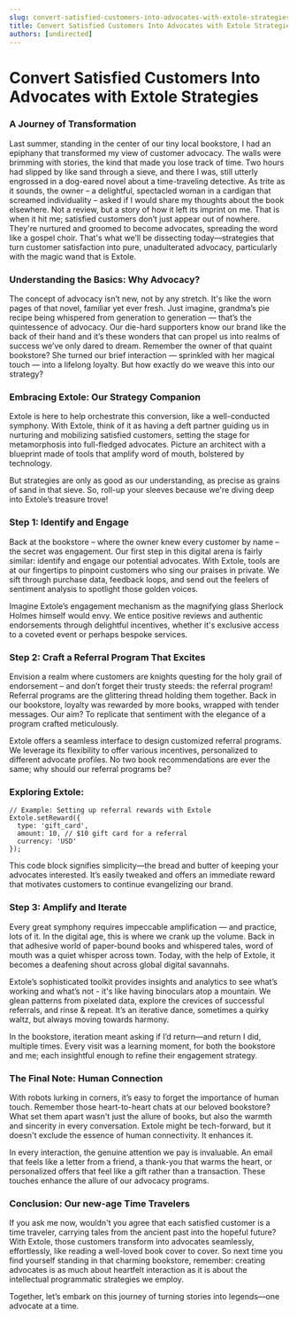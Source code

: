 ```yaml
---
slug: convert-satisfied-customers-into-advocates-with-extole-strategies
title: Convert Satisfied Customers Into Advocates with Extole Strategies
authors: [undirected]
---
```



# Convert Satisfied Customers Into Advocates with Extole Strategies

### A Journey of Transformation

Last summer, standing in the center of our tiny local bookstore, I had an epiphany that transformed my view of customer advocacy. The walls were brimming with stories, the kind that made you lose track of time. Two hours had slipped by like sand through a sieve, and there I was, still utterly engrossed in a dog-eared novel about a time-traveling detective. As trite as it sounds, the owner – a delightful, spectacled woman in a cardigan that screamed individuality – asked if I would share my thoughts about the book elsewhere. Not a review, but a story of how it left its imprint on me. That is when it hit me; satisfied customers don’t just appear out of nowhere. They're nurtured and groomed to become advocates, spreading the word like a gospel choir. That's what we’ll be dissecting today—strategies that turn customer satisfaction into pure, unadulterated advocacy, particularly with the magic wand that is Extole.

### Understanding the Basics: Why Advocacy?

The concept of advocacy isn’t new, not by any stretch. It's like the worn pages of that novel, familiar yet ever fresh. Just imagine, grandma’s pie recipe being whispered from generation to generation — that’s the quintessence of advocacy. Our die-hard supporters know our brand like the back of their hand and it’s these wonders that can propel us into realms of success we’ve only dared to dream. Remember the owner of that quaint bookstore? She turned our brief interaction — sprinkled with her magical touch — into a lifelong loyalty. But how exactly do we weave this into our strategy? 

### Embracing Extole: Our Strategy Companion

Extole is here to help orchestrate this conversion, like a well-conducted symphony. With Extole, think of it as having a deft partner guiding us in nurturing and mobilizing satisfied customers, setting the stage for metamorphosis into full-fledged advocates. Picture an architect with a blueprint made of tools that amplify word of mouth, bolstered by technology.

But strategies are only as good as our understanding, as precise as grains of sand in that sieve. So, roll-up your sleeves because we're diving deep into Extole’s treasure trove!

### Step 1: Identify and Engage

Back at the bookstore – where the owner knew every customer by name – the secret was engagement. Our first step in this digital arena is fairly similar: identify and engage our potential advocates. With Extole, tools are at our fingertips to pinpoint customers who sing our praises in private. We sift through purchase data, feedback loops, and send out the feelers of sentiment analysis to spotlight those golden voices.

Imagine Extole’s engagement mechanism as the magnifying glass Sherlock Holmes himself would envy. We entice positive reviews and authentic endorsements through delightful incentives, whether it's exclusive access to a coveted event or perhaps bespoke services.

### Step 2: Craft a Referral Program That Excites

Envision a realm where customers are knights questing for the holy grail of endorsement – and don’t forget their trusty steeds: the referral program! Referral programs are the glittering thread holding them together. Back in our bookstore, loyalty was rewarded by more books, wrapped with tender messages. Our aim? To replicate that sentiment with the elegance of a program crafted meticulously.

Extole offers a seamless interface to design customized referral programs. We leverage its flexibility to offer various incentives, personalized to different advocate profiles. No two book recommendations are ever the same; why should our referral programs be?

### Exploring Extole:

```plaintext
// Example: Setting up referral rewards with Extole
Extole.setReward({
  type: 'gift_card',
  amount: 10, // $10 gift card for a referral
  currency: 'USD'
});
```

This code block signifies simplicity—the bread and butter of keeping your advocates interested. It’s easily tweaked and offers an immediate reward that motivates customers to continue evangelizing our brand.

### Step 3: Amplify and Iterate

Every great symphony requires impeccable amplification — and practice, lots of it. In the digital age, this is where we crank up the volume. Back in that adhesive world of paper-bound books and whispered tales, word of mouth was a quiet whisper across town. Today, with the help of Extole, it becomes a deafening shout across global digital savannahs.

Extole’s sophisticated toolkit provides insights and analytics to see what’s working and what’s not - it's like having binoculars atop a mountain. We glean patterns from pixelated data, explore the crevices of successful referrals, and rinse & repeat. It’s an iterative dance, sometimes a quirky waltz, but always moving towards harmony.

In the bookstore, iteration meant asking if I’d return—and return I did, multiple times. Every visit was a learning moment, for both the bookstore and me; each insightful enough to refine their engagement strategy.

### The Final Note: Human Connection

With robots lurking in corners, it’s easy to forget the importance of human touch. Remember those heart-to-heart chats at our beloved bookstore? What set them apart wasn't just the allure of books, but also the warmth and sincerity in every conversation. Extole might be tech-forward, but it doesn't exclude the essence of human connectivity. It enhances it.

In every interaction, the genuine attention we pay is invaluable. An email that feels like a letter from a friend, a thank-you that warms the heart, or personalized offers that feel like a gift rather than a transaction. These touches enhance the allure of our advocacy programs.

### Conclusion: Our new-age Time Travelers

If you ask me now, wouldn't you agree that each satisfied customer is a time traveler, carrying tales from the ancient past into the hopeful future? With Extole, those customers transform into advocates seamlessly, effortlessly, like reading a well-loved book cover to cover. So next time you find yourself standing in that charming bookstore, remember: creating advocates is as much about heartfelt interaction as it is about the intellectual programmatic strategies we employ.

Together, let’s embark on this journey of turning stories into legends—one advocate at a time.